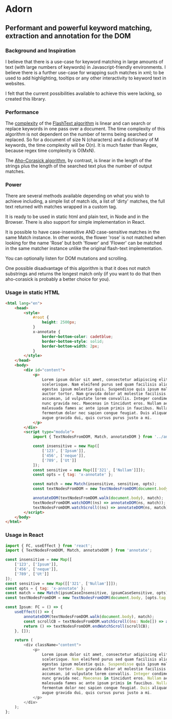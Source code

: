 # Adorn

## Performant and powerful keyword matching, extraction and annotation for the DOM

### Background and Inspiration

I believe that there is a use-case for keyword matching in large amounts of text (with large numbers of keywords) in Javascript-friendly environments. I believe there is a further use-case for wrapping such matches in xml; to be used to add highlighting, tooltips or any other interactivity to keyword text in websites.

I felt that the current possibilities available to achieve this were lacking, so created this library.

### Performance

The [complexity](https://en.wikipedia.org/wiki/Time_complexity) of the [FlashText algorithm](https://arxiv.org/abs/1711.00046) is linear and can search or replace keywords in one pass over a document. The time complexity of this algorithm is not dependent on the number of terms being searched or replaced. So for a document of size N (characters) and a dictionary of M keywords, the time complexity will be O(n). It is much faster than Regex, because regex time complexity is O(MxN).

The [Aho–Corasick algorithm](https://en.wikipedia.org/wiki/Aho%E2%80%93Corasick_algorithm), by contrast, is linear in the length of the strings plus the length of the searched text plus the number of output matches.

### Power

There are several methods available depending on what you wish to achieve including, a simple list of match ids, a list of 'dirty' matches, the full text returned with matches wrapped in a custom tag.

It is ready to be used in static html and plain text, in Node and in the Browser. There is also support for simple implementation in React.

It is possible to have case-insensitive AND case-sensitive matches in the same Match instance. In other words, the flower 'rose' is not matched when looking for the name 'Rose' but both 'flower' and 'Flower' can be matched in the same matcher instance unlike the original flash-text implementation.

You can optionally listen for DOM mutations and scrolling.

One possible disadvantage of this algorithm is that it does not match substrings and returns the longest match only (if you want to do that then aho-corasick is probably a better choice for you).

### Usage in static HTML

```html
<html lang="en">
	<head>
		<style>
			#root {
				height: 2500px;
			}
			x-annotate {
				border-bottom-color: cadetblue;
				border-bottom-style: solid;
				border-bottom-width: 2px;
			}
		</style>
	</head>
	<body>
		<div id="content">
			<p>
				Lorem ipsum dolor sit amet, consectetur adipiscing elit. In cursus cursus enim eu
				scelerisque. Nam eleifend purus sed quam facilisis aliquet. Fusce feugiat neque elit, non
				egestas ipsum molestie quis. Suspendisse quis ipsum malesuada, scelerisque tellus quis,
				auctor tortor. Nam gravida dolor at molestie facilisis. Donec faucibus nisl vitae ante
				accumsan, id vulputate lorem convallis. Integer condimentum nunc turpis, eget pellentesque
				nunc gravida nec. Maecenas in tincidunt eros. Nullam ac feugiat turpis. Interdum et
				malesuada fames ac ante ipsum primis in faucibus. Nullam at posuere urna. Phasellus
				fermentum dolor nec sapien congue feugiat. Duis aliquam, ex finibus porttitor viverra, quam
				augue gravida dui, quis cursus purus justo a mi.
			</p>
		</div>
		<script type="module">
			import { TextNodesFromDOM, Match, annotateDOM } from '../annotate/build';

			const insensitive = new Map([
				['123', ['Ipsum']],
				['456', ['neque']],
				['789', ['Ut']]
			]);
			const sensitive = new Map([['321', ['Nullam']]]);
			const opts = { tag: 'x-annotate' };

			const match = new Match(insensitive, sensitive, opts);
			const textNodesFromDOM = new TextNodesFromDOM(document.body, [opts.tag.toUpperCase()]);

			annotateDOM(textNodesFromDOM.walk(document.body), match);
			textNodesFromDOM.watchDOM((ns) => annotateDOM(ns, match));
			textNodesFromDOM.watchScroll((ns) => annotateDOM(ns, match));
		</script>
	</body>
</html>
```

### Usage in React

```javascript
import { FC, useEffect } from 'react';
import { TextNodesFromDOM, Match, annotateDOM } from 'annotate';

const insensitive = new Map([
	['123', ['Ipsum']],
	['456', ['neque']],
	['789', ['Ut']]
]);
const sensitive = new Map([['321', ['Nullam']]]);
const opts = { tag: 'x-annotate' };
const match = new Match(ipsumCaseInsensitive, ipsumCaseSensitive, opts);
const textNodesFromDOM = new TextNodesFromDOM(document.body, [opts.tag.toUpperCase()]);

const Ipsum: FC = () => {
	useEffect(() => {
		annotateDOM(textNodesFromDOM.walk(document.body), match);
		const scrollCB = textNodesFromDOM.watchScroll((ns: Node[]) => annotateDOM(ns, match));
		return () => textNodesFromDOM.endWatchScroll(scrollCB);
	}, []);

	return (
		<div className="content">
			<p>
				Lorem ipsum dolor sit amet, consectetur adipiscing elit. In cursus cursus enim eu
				scelerisque. Nam eleifend purus sed quam facilisis aliquet. Fusce feugiat neque elit, non
				egestas ipsum molestie quis. Suspendisse quis ipsum malesuada, scelerisque tellus quis,
				auctor tortor. Nam gravida dolor at molestie facilisis. Donec faucibus nisl vitae ante
				accumsan, id vulputate lorem convallis. Integer condimentum nunc turpis, eget pellentesque
				nunc gravida nec. Maecenas in tincidunt eros. Nullam ac feugiat turpis. Interdum et
				malesuada fames ac ante ipsum primis in faucibus. Nullam at posuere urna. Phasellus
				fermentum dolor nec sapien congue feugiat. Duis aliquam, ex finibus porttitor viverra, quam
				augue gravida dui, quis cursus purus justo a mi.
			</p>
		</div>
	);
};
```
